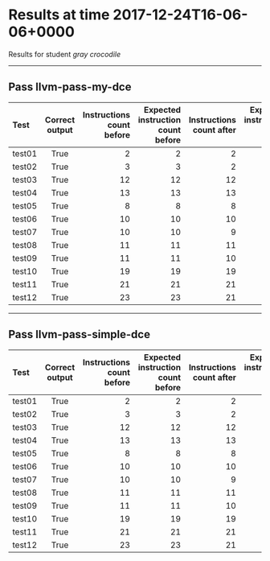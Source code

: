 # Results at time 2017-12-24T16-06-06+0000

Results for student *gray crocodile*

* * * 

## Pass llvm-pass-my-dce

Test|Correct output|Instructions count before|Expected instruction count before|Instructions count after|Expected instruction count after
:------|:-----:|------:|------:|------:|------:
test01|True|2|2|2|2
test02|True|3|3|2|2
test03|True|12|12|12|12
test04|True|13|13|13|13
test05|True|8|8|8|7
test06|True|10|10|10|9
test07|True|10|10|9|8
test08|True|11|11|11|11
test09|True|11|11|10|10
test10|True|19|19|19|18
test11|True|21|21|21|20
test12|True|23|23|21|20


* * * 

## Pass llvm-pass-simple-dce

Test|Correct output|Instructions count before|Expected instruction count before|Instructions count after|Expected instruction count after
:------|:-----:|------:|------:|------:|------:
test01|True|2|2|2|2
test02|True|3|3|2|2
test03|True|12|12|12|12
test04|True|13|13|13|13
test05|True|8|8|8|8
test06|True|10|10|10|10
test07|True|10|10|9|9
test08|True|11|11|11|11
test09|True|11|11|10|10
test10|True|19|19|19|19
test11|True|21|21|21|21
test12|True|23|23|21|21


